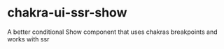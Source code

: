 # chakra-ui-ssr-show
A better conditional Show component that uses chakras breakpoints and works with ssr
